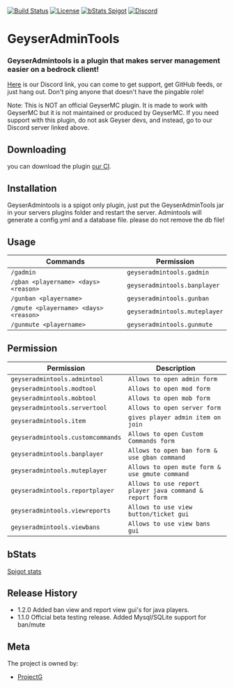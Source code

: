 [![Build Status](https://ci.alysaa.net/job/GeyserAdminTools/job/master/badge/icon)](https://ci.alysaa.net/job/GeyserAdminTools/job/master)
[![License](https://img.shields.io/badge/License-GPL-orange)](https://github.com/ProjectG-Plugins/GeyserAdminTools/blob/master/LICENSE)
[![bStats Spigot](https://img.shields.io/bstats/servers/10943?color=yellow&label=Spigot%20servers)](https://bstats.org/plugin/bukkit/GeyserAdminTools/10943)
[![Discord](https://img.shields.io/discord/806179549498966058?color=7289da&label=discord&logo=discord&logoColor=white)](https://discord.gg/xXzzdAXa2b)

# GeyserAdminTools
### GeyserAdmintools is a plugin that makes server management easier on a bedrock client!

[Here](https://discord.gg/xXzzdAXa2b) is our Discord link, you can come to get support, get GitHub feeds, or just hang out. Don't ping anyone that doesn't have the pingable role!

Note: This is NOT an official GeyserMC plugin. It is made to work with GeyserMC but it is not maintained or produced by GeyserMC. If you need support with this plugin, do not ask Geyser devs, and instead, go to our Discord server linked above.

## Downloading

you can download the plugin [our CI](https://ci.alysaa.net/job/GeyserAdminTools/job/master/).

## Installation

GeyserAdmintools is a spigot only plugin, just put the GeyserAdminTools jar in your servers plugins folder and restart the server. Admintools will generate a config.yml and a database file. please do not remove the db file!

## Usage

| Commands | Permission |
| --- | --- |
| `/gadmin` | `geyseradmintools.gadmin` |
| `/gban <playername> <days> <reason>` | `geyseradmintools.banplayer` |
| `/gunban <playername>` | `geyseradmintools.gunban` |
| `/gmute <playername> <days> <reason>` | `geyseradmintools.muteplayer` |
| `/gunmute <playername>` | `geyseradmintools.gunmute` |

## Permission

| Permission | Description |
| --- | --- |
| `geyseradmintools.admintool` | `Allows to open admin form` |
| `geyseradmintools.modtool` | `Allows to open mod form` |
| `geyseradmintools.mobtool` | `Allows to open mob form` |
| `geyseradmintools.servertool` | `Allows to open server form` |
| `geyseradmintools.item` | `gives player admin item on join` |
| `geyseradmintools.customcommands` | `Allows to open Custom Commands form` |
| `geyseradmintools.banplayer` | `Allows to open ban form & use gban command` |
| `geyseradmintools.muteplayer` | `Allows to open mute form & use gmute command` |
| `geyseradmintools.reportplayer` | `Allows to use report player java command & report form` |
| `geyseradmintools.viewreports` | `Allows to use view button/ticket gui` |
| `geyseradmintools.viewbans` | `Allows to use view bans gui` |




## bStats
[Spigot stats](https://bstats.org/plugin/bukkit/GeyserAdminTools/10943)

## Release History
* 1.2.0
  Added ban view and report view gui's for java players.
* 1.1.0
  Official beta testing release. Added Mysql/SQLite support for ban/mute 

## Meta

The project is owned by:
- [ProjectG](https://github.com/ProjectG-Plugins)
</br>
